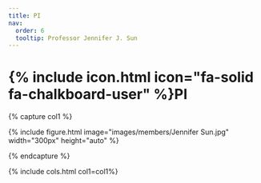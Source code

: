 ```yaml
---
title: PI
nav:
  order: 6
  tooltip: Professor Jennifer J. Sun
---
```


# {% include icon.html icon="fa-solid fa-chalkboard-user" %}PI

{% capture col1 %}

<!-- {%
  include button.html
  type="email"
  text="jjs533@cornell.edu"
  link="jjs533@cornell.edu"
%}
{%
  include button.html
  type="phone"
  text="(555) 867-5309"
  link="+1-555-867-5309"
%}
{%
  include button.html
  type="address"
  tooltip="Our location on Google Maps for easy navigation"
  link="https://www.google.com/maps"
%} -->


{%
  include figure.html
  image="images/members/Jennifer Sun.jpg"
  width="300px"
  height="auto"
%}

{% endcapture %}

{% include cols.html col1=col1%}
